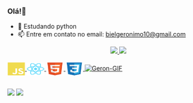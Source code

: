 ### Olá!👋 

- 🌱 Estudando python
- 📫 Entre em contato no email: bielgeronimo10@gmail.com

<div align="center">
  <a href="https://github.com/geronimogabriel">
  <img height="180em" src="https://github-readme-stats.vercel.app/api?username=geronimogabriel&show_icons=true&theme=dark&include_all_commits=true&count_private=true"/>
  <img height="180em" src="https://github-readme-stats.vercel.app/api/top-langs/?username=geronimogabriel&layout=compact&langs_count=7&theme=dark"/>
</div>
<div style="display: inline_block"><br>
  <img align="center" alt="Geron-Js" height="30" width="40" src="https://raw.githubusercontent.com/devicons/devicon/master/icons/javascript/javascript-plain.svg">
  <img align="center" alt="Geron-React" height="30" width="40" src="https://raw.githubusercontent.com/devicons/devicon/master/icons/react/react-original.svg">
  <img align="center" alt="Geron-HTML" height="30" width="40" src="https://raw.githubusercontent.com/devicons/devicon/master/icons/html5/html5-original.svg">
  <img align="center" alt="Geron-CSS" height="30" width="40" src="https://raw.githubusercontent.com/devicons/devicon/master/icons/css3/css3-original.svg">
  <img align="rigth" alt="Geron-GIF" src="https://c.tenor.com/Mtt_u2FtYBkAAAAC/coffee-code.gif">
</div>
  
  ##
 
<div> 
  <a href = "mailto:bielgeronimo10@gmai.com"><img src="https://img.shields.io/badge/-Gmail-%23333?style=for-the-badge&logo=gmail&logoColor=white" target="_blank"></a>
  <a href="https://www.linkedin.com/in/gabriel-geronimo-20619a214/" target="_blank"><img src="https://img.shields.io/badge/-LinkedIn-%230077B5?style=for-the-badge&logo=linkedin&logoColor=white" target="_blank"></a> 
 
 
</div>
